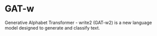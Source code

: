 # GAT-w
Generative Alphabet Transformer - write2 (GAT-w2) is a new language model designed to generate and classify text.
